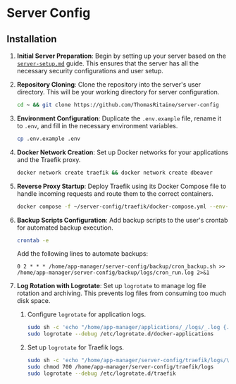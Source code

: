 # Server Config

## Installation

1. **Initial Server Preparation**: Begin by setting up your server based on the [`server-setup.md`](./server-setup.md) guide. This ensures that the server has all the necessary security configurations and user setup.

2. **Repository Cloning**: Clone the repository into the server's user directory. This will be your working directory for server configuration.

   ```sh
   cd ~ && git clone https://github.com/ThomasRitaine/server-config
   ```

3. **Environment Configuration**: Duplicate the `.env.example` file, rename it to `.env`, and fill in the necessary environment variables.

   ```sh
   cp .env.example .env
   ```

4. **Docker Network Creation**: Set up Docker networks for your applications and the Traefik proxy.

   ```sh
   docker network create traefik && docker network create dbeaver
   ```

5. **Reverse Proxy Startup**: Deploy Traefik using its Docker Compose file to handle incoming requests and route them to the correct containers.

   ```sh
   docker compose -f ~/server-config/traefik/docker-compose.yml --env-file ~/server-config/.env up -d
   ```

6. **Backup Scripts Configuration**: Add backup scripts to the user's crontab for automated backup execution.

   ```sh
   crontab -e
   ```

   Add the following lines to automate backups:

   ```vim
   0 2 * * * /home/app-manager/server-config/backup/cron_backup.sh >> /home/app-manager/server-config/backup/logs/cron_run.log 2>&1
   ```

7. **Log Rotation with Logrotate**: Set up `logrotate` to manage log file rotation and archiving. This prevents log files from consuming too much disk space.
   1. Configure `logrotate` for application logs.
      ```sh
      sudo sh -c 'echo "/home/app-manager/applications/_/logs/_.log {...}" > /etc/logrotate.d/docker-applications'
      sudo logrotate --debug /etc/logrotate.d/docker-applications
      ```
   2. Set up `logrotate` for Traefik logs.
      ```sh
      sudo sh -c 'echo "/home/app-manager/server-config/traefik/logs/\*.log {...}" > /etc/logrotate.d/traefik'
      sudo chmod 700 /home/app-manager/server-config/traefik/logs
      sudo logrotate --debug /etc/logrotate.d/traefik
      ```
